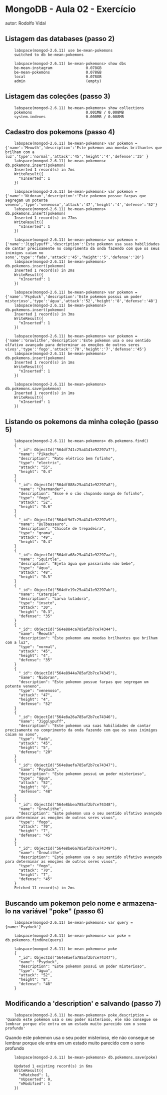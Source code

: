 # MongoDB - Aula 02 - Exercício
autor: Rodolfo Vidal

## Listagem das databases (passo 2)

		labspace(mongod-2.6.11) use be-mean-pokemons  
		switched to db be-mean-pokemons 

		labspace(mongod-2.6.11) be-mean-pokemons> show dbs    
		be-mean-instagram       		0.078GB 	
		be-mean-pokemons    			0.078GB 	
		local               			0.078GB 	
		admin               			(empty) 	

## Listagem das coleções (passo 3)

		labspace(mongod-2.6.11) be-mean-pokemons> show collections		
		pokemons        				0.001MB / 0.008MB		
		system.indexes  				0.000MB / 0.008MB		

## Cadastro dos pokemons (passo 4)	

		labspace(mongod-2.6.11) be-mean-pokemons> var pokemon = {'name':'Meowth','description':'Este pokemon ama moedas brilhantes que brilham com a luz','type':'normal','attack':'45','height':'4','defense':'35' }		
		labspace(mongod-2.6.11) be-mean-pokemons> db.pokemons.insert(pokemon)		
		Inserted 1 record(s) in 7ms		
		WriteResult({		
		  "nInserted": 1		
		})		

		labspace(mongod-2.6.11) be-mean-pokemons> var pokemon = {'name':'Nidoran','description':'Este pokemon possue farpas que segregam um potente veneno','type':'venenoso','attack':'47','height':'4','defense':'52'}
		labspace(mongod-2.6.11) be-mean-pokemons> db.pokemons.insert(pokemon)
		Inserted 1 record(s) in 77ms
		WriteResult({
		  "nInserted": 1
		})

		labspace(mongod-2.6.11) be-mean-pokemons> var pokemon = {'name':'Jigglypuff','description':'Este pokemon usa suas habilidades de cantar precisamente no comprimento da onda fazendo com que os seus inimigos caiam no sono','type':'fada','attack':'45','height':'5','defense':'20'}
		labspace(mongod-2.6.11) be-mean-pokemons> db.pokemons.insert(pokemon)
		Inserted 1 record(s) in 2ms
		WriteResult({
		  "nInserted": 1
		})

		labspace(mongod-2.6.11) be-mean-pokemons> var pokemon = {'name':'Psyduck','description':'Este pokemon possui um poder misterioso','type':'água','attack':'52','height':'8','defense':'48'}
		labspace(mongod-2.6.11) be-mean-pokemons> db.pokemons.insert(pokemon)
		Inserted 1 record(s) in 3ms
		WriteResult({
		  "nInserted": 1
		})

		labspace(mongod-2.6.11) be-mean-pokemons> var pokemon = {'name':'Growlithe','description':'Este pokemon usa o seu sentido olfativo avançado para determinar as emoções de outros seres vivos','type':'fogo','attack':'70','height':'7','defense':'45'}
		labspace(mongod-2.6.11) be-mean-pokemons> db.pokemons.insert(pokemon)
		Inserted 1 record(s) in 1ms
		WriteResult({
		  "nInserted": 1
		})

		labspace(mongod-2.6.11) be-mean-pokemons> db.pokemons.save(pokemon)
		Inserted 1 record(s) in 1ms
		WriteResult({
		  "nInserted": 1
		})

## Listando os pokemons da minha coleção (passo 5)

		labspace(mongod-2.6.11) be-mean-pokemons> db.pokemons.find()
		{
		  "_id": ObjectId("564df741c25a4141e92297a7"),
		  "name": "Pikachu",
		  "description": "Rato elétrico bem fofinho",
		  "type": "electric",
		  "attack": "55",
		  "height": "0.4"
		}
		{
		  "_id": ObjectId("564df888c25a4141e92297a8"),
		  "name": "Charmander",
		  "description": "Esse é o cão chupando manga de fofinho",
		  "type": "fogo",
		  "attack": "52",
		  "height": "0.6"
		}
		{
		  "_id": ObjectId("564df9d7c25a4141e92297a9"),
		  "name": "Bulbassauro",
		  "description": "Chicote de trepadeira",
		  "type": "grama",
		  "attack": "49",
		  "height": "0.4"
		}
		{
		  "_id": ObjectId("564dfa68c25a4141e92297aa"),
		  "name": "Squirtle",
		  "description": "Ejeta água que passarinho não bebe",
		  "type": "água",
		  "attack": "48",
		  "height": "0.5"
		}
		{
		  "_id": ObjectId("564dfe19c25a4141e92297ab"),
		  "name": "Caterpie",
		  "description": "Larva lutadora",
		  "type": "inseto",
		  "attack": "30",
		  "height": "0.3",
		  "defense": "35"
		}
		{
		  "_id": ObjectId("564e884ca785af2b7ce74344"),
		  "name": "Meowth",
		  "description": "Este pokemon ama moedas brilhantes que brilham com a luz",
		  "type": "normal",
		  "attack": "45",
		  "height": "4",
		  "defense": "35"
		}
		{
		  "_id": ObjectId("564e8944a785af2b7ce74345"),
		  "name": "Nidoran",
		  "description": "Este pokemon possue farpas que segregam um potente veneno",
		  "type": "venenoso",
		  "attack": "47",
		  "height": "4",
		  "defense": "52"
		}
		{
		  "_id": ObjectId("564e8a26a785af2b7ce74346"),
		  "name": "Jigglypuff",
		  "description": "Este pokemon usa suas habilidades de cantar precisamente no comprimento da onda fazendo com que os seus inimigos caiam no sono",
		  "type": "fada",
		  "attack": "45",
		  "height": "5",
		  "defense": "20"
		}
		{
		  "_id": ObjectId("564e8aefa785af2b7ce74347"),
		  "name": "Psyduck",
		  "description": "Este pokemon possui um poder misterioso",
		  "type": "água",
		  "attack": "52",
		  "height": "8",
		  "defense": "48"
		}
		{
		  "_id": ObjectId("564e8bbea785af2b7ce74348"),
		  "name": "Growlithe",
		  "description": "Este pokemon usa o seu sentido olfativo avançado para determinar as emoções de outros seres vivos",
		  "type": "fogo",
		  "attack": "70",
		  "height": "7",
		  "defense": "45"
		}
		{
		  "_id": ObjectId("564e8be6a785af2b7ce74349"),
		  "name": "Growlithe",
		  "description": "Este pokemon usa o seu sentido olfativo avançado para determinar as emoções de outros seres vivos",
		  "type": "fogo",
		  "attack": "70",
		  "height": "7",
		  "defense": "45"
		}
		Fetched 11 record(s) in 2ms

## Buscando um pokemon pelo nome e armazena-lo na variável "poke" (passo 6)

		labspace(mongod-2.6.11) be-mean-pokemons> var query = {name:'Psyduck'}

		labspace(mongod-2.6.11) be-mean-pokemons> var poke = db.pokemons.findOne(query)	

		labspace(mongod-2.6.11) be-mean-pokemons> poke
		{
		  "_id": ObjectId("564e8aefa785af2b7ce74347"),
		  "name": "Psyduck",
		  "description": "Este pokemon possui um poder misterioso",
		  "type": "água",
		  "attack": "52",
		  "height": "8",
		  "defense": "48"
		}

## Modificando a 'description' e salvando (passo 7)

		labspace(mongod-2.6.11) be-mean-pokemons> poke.description = 'Quando este pokemon usa o seu poder misterioso, ele não consegue se lembrar porque ele entra em um estado muito parecido com o sono profundo'
Quando este pokemon usa o seu poder misterioso, ele não consegue se lembrar porque ele entra em um estado muito parecido com o sono profundo

		labspace(mongod-2.6.11) be-mean-pokemons> db.pokemons.save(poke)

		Updated 1 existing record(s) in 6ms
		WriteResult({
		  "nMatched": 1,
		  "nUpserted": 0,
		  "nModified": 1
		})
